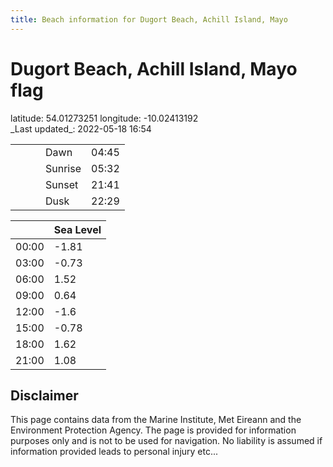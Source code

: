 ```yaml
---
title: Beach information for Dugort Beach, Achill Island, Mayo
---
```

# Dugort Beach, Achill Island, Mayo <span class="material-icons blue-flag">flag</span>

<div class="location-info">latitude: 54.01273251 longitude: -10.02413192</div>
<div class="met-eireann-warnings"></div>
_Last updated_: 2022-05-18 16:54

|   |   |   |   |   |
|---|---|---|---|---|
|   |   |   | Dawn  | 04:45 |
|   |   |   | Sunrise  | 05:32 |
|   |   |   | Sunset  | 21:41 |
|   |   |   | Dusk  | 22:29 |

<div></div>

|   | Sea Level  |
|---|---|
| 00:00 | -1.81 |
| 03:00 | -0.73 |
| 06:00 | 1.52 |
| 09:00 | 0.64 |
| 12:00 | -1.6 |
| 15:00 | -0.78 |
| 18:00 | 1.62 |
| 21:00 | 1.08 |

## Disclaimer

This page contains data from the Marine Institute,
Met Eireann and the Environment Protection Agency. The page is provided for
information purposes only and is not to be used for navigation. No liability
is assumed if information provided leads to personal injury etc...